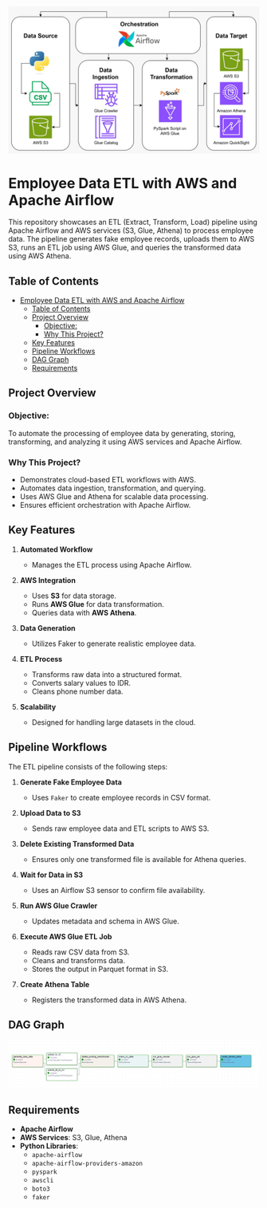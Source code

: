 ![AWS Infra](assets/AWS-infra.jpeg)

# Employee Data ETL with AWS and Apache Airflow

This repository showcases an ETL (Extract, Transform, Load) pipeline using Apache Airflow and AWS services (S3, Glue, Athena) to process employee data. The pipeline generates fake employee records, uploads them to AWS S3, runs an ETL job using AWS Glue, and queries the transformed data using AWS Athena.

## Table of Contents
- [Employee Data ETL with AWS and Apache Airflow](#employee-data-etl-with-aws-and-apache-airflow)
  - [Table of Contents](#table-of-contents)
  - [Project Overview](#project-overview)
    - [Objective:](#objective)
    - [Why This Project?](#why-this-project)
  - [Key Features](#key-features)
  - [Pipeline Workflows](#pipeline-workflows)
  - [DAG Graph](#dag-graph)
  - [Requirements](#requirements)

## Project Overview

### Objective:
To automate the processing of employee data by generating, storing, transforming, and analyzing it using AWS services and Apache Airflow.

### Why This Project?
- Demonstrates cloud-based ETL workflows with AWS.
- Automates data ingestion, transformation, and querying.
- Uses AWS Glue and Athena for scalable data processing.
- Ensures efficient orchestration with Apache Airflow.

## Key Features
1. **Automated Workflow**
   - Manages the ETL process using Apache Airflow.

2. **AWS Integration**
   - Uses **S3** for data storage.
   - Runs **AWS Glue** for data transformation.
   - Queries data with **AWS Athena**.

3. **Data Generation**
   - Utilizes Faker to generate realistic employee data.

4. **ETL Process**
   - Transforms raw data into a structured format.
   - Converts salary values to IDR.
   - Cleans phone number data.

5. **Scalability**
   - Designed for handling large datasets in the cloud.

## Pipeline Workflows

The ETL pipeline consists of the following steps:

1. **Generate Fake Employee Data**  
   - Uses `Faker` to create employee records in CSV format.

2. **Upload Data to S3**  
   - Sends raw employee data and ETL scripts to AWS S3.

3. **Delete Existing Transformed Data**  
   - Ensures only one transformed file is available for Athena queries.

4. **Wait for Data in S3**  
   - Uses an Airflow S3 sensor to confirm file availability.

5. **Run AWS Glue Crawler**  
   - Updates metadata and schema in AWS Glue.

6. **Execute AWS Glue ETL Job**  
   - Reads raw CSV data from S3.
   - Cleans and transforms data.
   - Stores the output in Parquet format in S3.

7. **Create Athena Table**  
   - Registers the transformed data in AWS Athena.

## DAG Graph
![DAG Graph](assets/Airflow%20pipeline.jpeg)

## Requirements

- **Apache Airflow**
- **AWS Services**: S3, Glue, Athena
- **Python Libraries**:
  - `apache-airflow`
  - `apache-airflow-providers-amazon`
  - `pyspark`
  - `awscli`
  - `boto3`
  - `faker`
